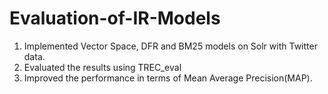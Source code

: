 # Evaluation-of-IR-Models

1. Implemented Vector Space, DFR and BM25 models on Solr with Twitter data.
2. Evaluated the results using TREC_eval
3. Improved the performance in terms of Mean Average Precision(MAP).

